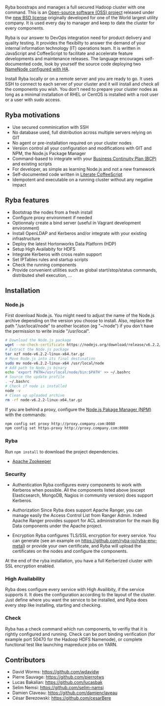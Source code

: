 

Ryba boostraps and manages a full secured Hadoop cluster with one command. This
is an [Open-source software (OSS) project][oss] released under the
[new BSD license][license] originally developed for one of the World largest utility
company. It is used every day to manager and keep to date the cluster for every
components.

Ryba is our answer to DevOps integration need for product delivery and quality
testing. It provides the flexibilty to answer the demand of your internal 
information technology (IT) operations team. It is written in JavaScript and
CoffeeScript to facilitate and accelerate feature developments and maintenance 
releases. The language encourages self-documented code, look by yourself the
source code deploying two [NameNode configured with HA][hdfs_nn].

Install Ryba locally or on a remote server and you are ready to go. It uses SSH
to connect to each server of your cluster and it will install and check all the
components you wish. You don't need to prepare your cluster nodes as long as a
minimal installation of RHEL or CentOS is installed with a root user or a user
with sudo access.

## Ryba motivations

- Use secured comminication with SSH
- No database used, full distribution across multiple servers relying on GIT
- No agent or pre-installation required on your cluster nodes
- Version control all your configuration and modifications with GIT and NPM, the Node.js Package Manager
- Command-based to integrate with your [Business Continuity Plan (BCP)][bcp] and existing scripts
- For developer, as simple as learning Node.js and not a new framework
- Self-documented code written in [Literate CoffeeScript ][literate]
- Idempotent and executable on a running cluster without any negative impact

## Ryba features

- Bootstrap the nodes from a fresh install
- Configure proxy environment if needed
- Optionnaly create a bind server (useful in Vagrant development environment)
- Install OpenLDAP and Kerberos and/or integrate with your existing infrastructure
- Deploy the latest Hortonworks Data Platform (HDP)
- Setup High Availabity for HDFS
- Integrate Kerberos with cross realm support
- Set IPTables rules and startup scripts
- Check the running components
- Provide convenient utilities such as global start/stop/status commands, 
  distributed shell execution, ...

## Installation

### Node.js

First download Node.js. You might need to adjust the name of the Node.js archive
depending on the version you choose to install. Also, replace the path
"/usr/local/node" to another location (eg "~/node") if you don't have the
permission to write inside "/usr/local".

```bash
# Download the Node.js package
wget --no-check-certificate https://nodejs.org/download/release/v6.2.2/node-v6.2.2-linux-x64.tar.gz
# Extract the Node.js package
tar xzf node-v6.2.2-linux-x64.tar.gz
# Move Node.js into its final destination
sudo mv node-v6.2.2-linux-x64 /usr/local/node
# Add path to Node.js binary
echo 'export PATH=/usr/local/node/bin:$PATH' >> ~/.bashrc
# Source the update profile
. ~/.bashrc
# Check if node is installed
node -v
# Clean up uploaded archive
rm -rf node-v6.2.2-linux-x64.tar.gz
```

If you are behind a proxy, configure the [Node.js Pakage Manager (NPM)][npm] with
the commands:

```bash
npm config set proxy http://proxy.company.com:8080
npm config set https-proxy http://proxy.company.com:8080
```

### Ryba

Run `npm install` to download the project dependencies.
- [Apache Zookeeper][zookeeper]

### Security

- Authentication
Ryba configures every components to work with Kerberos when possible.
All the components listed above (except Elasticsearch, MongoDB, Nagios in community version) does support Kerberos.

- Authorization
Since Ryba does support Apache Ranger, you can manage  easily the Access Control List from Ranger Admin. Indeed Apache Ranger provides support for ACL administration for the main Big Data components under the Apache project.

- Encryption
Ryba configures TLS/SSL encryption for every service. You can generate
(see an example on  https://github.com/ryba-io/ryba-env-metal) or provide your own certificate, and Ryba will upload the certificates on the nodes and configure the components.

At the end of the ryba installation, you have a full Kerberized cluster with SSL
encryption enabled.

### High Availability

Ryba does configure every service with High Availibity, if the service supports it.
It does the configuration according to the layout of the cluster. Just define where you want the service to be installed, and Ryba does every step like installing, starting and checking.

### Check

Ryba has a check command which run components, to verifiy that it is rightly configured
and running. Check can be port binding verification (for example port 50470 for the Hadoop HDFS Namenode), or complete functional test like launching mapreduce jobs on YARN.

## Contributors

*   David Worms: <https://github.com/wdavidw>
*   Pierre Sauvage: <https://github.com/pierrotws>
*   Lucas Bakalian: <https://github.com/lucasbak>
*   Selim Nemsi:  <https://github.com/selim-namsi>
*   Damien Claveau: <https://github.com/damienclaveau>
*   César Berezowski: <https://github.com/cesarBere>

[oss]: http://en.wikipedia.org/wiki/Open-source_software
[npm]: https://www.npmjs.org/
[masson]: https://github.com/wdavidw/node-masson
[license]: https://github.com/wdavidw/ryba/blob/master/LICENSE.md
[hdfs_nn]: https://github.com/wdavidw/ryba/blob/master/hadoop/hdfs_nn.coffee.md
[bcp]: http://en.wikipedia.org/wiki/Business_continuity_planning
[literate]: http://coffeescript.org/#literate
[ambari]: https://ambari.apache.org/
[atlas]: https://atlas.apache.org
[elastic]: http://www.elastic.co
[falcon]: https://falcon.apache.org
[flume]: https://flume.apache.org
[hadoop]: https://flume.apache.org
[hbase]: https://hbase.apache.org
[hive]: https://hive.apache.org
[kafka]: https://kafka.apache.org
[knox]: https://knox.apache.org
[mahout]: https://mahout.apache.org
[nifi]: https://nifi.apache.org
[oozie]: https://oozie.apache.org
[phoenix]: https://phoenix.apache.org
[pig]: https://pig.apache.org
[ranger]: https://ranger.apache.org
[solr]: https://solr.apache.org
[sqoop]: https://sqoop.apache.org
[spark]: https://spark.apache.org
[tez]: https://tez.apache.org
[zookeeper]: https://zookeeper.apache.org
